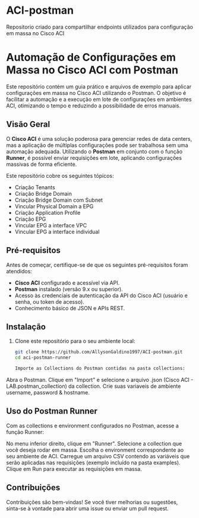 # ACI-postman
Repositorio criado para compartilhar endpoints utilizados para configuração em massa no Cisco ACI

# Automação de Configurações em Massa no Cisco ACI com Postman 

Este repositório contém um guia prático e arquivos de exemplo para aplicar configurações em massa no Cisco ACI utilizando o Postman. O objetivo é facilitar a automação e a execução em lote de configurações em ambientes ACI, otimizando o tempo e reduzindo a possibilidade de erros manuais.

## Visão Geral

O **Cisco ACI** é uma solução poderosa para gerenciar redes de data centers, mas a aplicação de múltiplas configurações pode ser trabalhosa sem uma automação adequada. Utilizando o **Postman** em conjunto com o função **Runner**, é possível enviar requisições em lote, aplicando configurações massivas de forma eficiente.

Este repositório cobre os seguintes tópicos:

- Criação Tenants
- Criação Bridge Domain
- Criação Bridge Domain com Subnet
- Vincular Physical Domain a EPG
- Criação Application Profile
- Criação EPG
- Vincular EPG a interface VPC
- Vincular EPG a interface individual

## Pré-requisitos

Antes de começar, certifique-se de que os seguintes pré-requisitos foram atendidos:

- **Cisco ACI** configurado e acessível via API.
- **Postman** instalado (versão 9.x ou superior).
- Acesso às credenciais de autenticação da API do Cisco ACI (usuário e senha, ou token de acesso).
- Conhecimento básico de JSON e APIs REST.

## Instalação

1. Clone este repositório para o seu ambiente local:

   ```bash
   git clone https://github.com/AllysonGaldino1997/ACI-postman.git
   cd aci-postman-runner

   Importe as Collections do Postman contidas na pasta collections:

Abra o Postman.
Clique em "Import" e selecione o arquivo .json (Cisco ACI - LAB.postman_collection) da collection.
Crie suas variaveis de ambiente username, password & hostname.

## Uso do Postman Runner
Com as collections e environment configurados no Postman, acesse a função Runner:

No menu inferior direito, clique em "Runner".
Selecione a collection que você deseja rodar em massa.
Escolha o environment correspondente ao seu ambiente de ACI.
Carregue um arquivo CSV contendo as variáveis que serão aplicadas nas requisições (exemplo incluído na pasta examples).
Clique em Run para executar as requisições em massa.

## Contribuições
Contribuições são bem-vindas! Se você tiver melhorias ou sugestões, sinta-se à vontade para abrir uma issue ou enviar um pull request.

